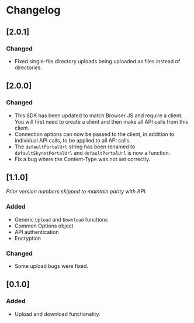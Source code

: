 # Changelog

## [2.0.1]

### Changed

- Fixed single-file directory uploads being uploaded as files instead of
  directories.

## [2.0.0]

### Changed

- This SDK has been updated to match Browser JS and require a client. You will
  first need to create a client and then make all API calls from this client.
- Connection options can now be passed to the client, in addition to individual
  API calls, to be applied to all API calls.
- The `defaultPortalUrl` string has been renamed to `defaultSkynetPortalUrl` and
  `defaultPortalUrl` is now a function.
- Fix a bug where the Content-Type was not set correctly.

## [1.1.0]

*Prior version numbers skipped to maintain parity with API.*

### Added

- Generic `Upload` and `Download` functions
- Common Options object
- API authentication
- Encryption

### Changed

- Some upload bugs were fixed.

## [0.1.0]

### Added

- Upload and download functionality.
